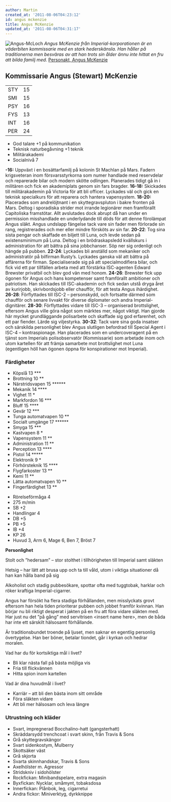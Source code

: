 ```yaml
---
author: Martin
created_at: '2011-08-06T04:23:12'
id: angus mckenzie
title: Angus McKenzie
updated_at: '2011-08-06T04:31:17'
---
```

<img src="http://kampanj.ripperdoc.net/wp-content/uploads/Angus-McLoch.jpg" title="Angus-McLoch" class="alignright size-full wp-image-727" /> *Angus McKenzie från Imperial-korporationen är en väderbiten kommissarie med en stark hederskänsla. Han håller på traditionerna men besväras av att han trots sin ålder ännu inte hittat en fru att bilda familj med.* [Personakt, Angus McKenzie]

## Kommissarie Angus (Stewart) McKenzie

|     |     |
|-----|-----|
| STY | 15  |
| SMI | 15  |
| PSY | 16  |
| FYS | 13  |
| INT | 16  |
| PER | 24  |

-   God talare +1 på kommunikation
-   Teknisk naturbegåvning +1 teknik
-   Militärakademi
-   Socialnivå 7

**-16:** Uppväxt i en bosättarfamilj på kolonin St Machlan på Mars. Fadern krigsveteran inom försvarsstyrkorna som numer handlade med reservdelar och reparerade bilar och modern skötte odlingen. Planerades tidigt gå in i militären och fick en akademiplats genom sin fars bragder. **16-18:** Skickades till militärakademin på Victoria för att bli officer. Lyckades väl och gick en teknisk specialkurs för att reparera och hantera vapensystem. **18-20:** Placerades som andrelöjtnant i en skyttegravspluton i bakre fronten på Mars. Deltog i sporadiska strider mot irrande legionärer men framförallt Capitoliska framstötar. Allt avslutades dock abrupt då han under en permission misshandlade en underlydande till döds för att denne förolämpat Angus släkt. Angus undslapp fängelse tack vare sin fader men förlorade sin rang, registrerades och mer eller mindre försköts av sin far. **20-22**: Tog sina sista pengar och skaffade en biljett till Luna, och levde sedan på existensminimum på Luna. Deltog i en brödraskapsledd kvällskurs i administration för att bättra på sina jobbchanser. Söp ner sig ordenligt och hängde på pubben. **22-24**: Lyckades bli anställd som mekaniker och administratör på bilfirman Rusty’s. Lyckades ganska väl att bättra på affärerna för firman. Specialiserade sig på att specialmodifiera bilar, och fick vid ett par tillfällen arbeta med att förstärka ISC-agenten Edward Brewster privatbil och blev god vän med honom. **24-26**: Brewster fick upp ögonen för Angus och hans kompetenser samt framförallt ambitioner och patriotism. Han skickades till ISC-akademin och fick sedan utstå dryga året av kurirjobb, skrivbordsjobb eller chaufför, för att testa Angus ihärdighet. **26-28**: Förflyttades till ISC-2 – personskydd, och fortsatte därmed som chaufför och senare livvakt för diverse diplomater och andra Imperial-dignitärer. **28-30**: Förflyttades vidare till ISC-3 – organiserad brottslighet, eftersom Angus ville göra något som märktes mer, något viktigt. Han gjorde här mycket grundläggande polisarbete och skaffade sig god erfarenhet, och ett par fiender. Lärde sig viljestyrka. **30-32**: Tack vare sina goda insatser och särskilda personlighet blev Angus slutligen befordrad till Special Agent i ISC-4 – kontraspionage. Han placerades som en undercoveragent på en tjänst som Imperials polisobservatör (Kommissarie) som arbetade inom och utom kartellen för att främja samarbete mot brottslighet mot Luna (egentligen höll han ögonen öppna för konspirationer mot Imperial).

### Färdigheter

-   Köpslå 13 \*\*\*
-   Brottning 10 \*\*
-   Närstridsvapen 15 \*\*\*\*\*\*
-   Mekanik 14 \*\*\*\*
-   Vighet 11 \*
-   Markfordon 16 \*\*\*
-   Bluff 15 \*\*\*\*
-   Gevär 12 \*\*\*
-   Tunga automatvapen 10 \*\*
-   Socialt umgänge 17 \*\*\*\*\*\*
-   Smyga 15 \*\*\*
-   Kastvapen 8 \*
-   Vapensystem 11 \*\*
-   Administration 11 \*\*
-   Perception 13 \*\*\*\*
-   Pistol 14 \*\*\*\*\*
-   Elektronik 9 \*
-   Förhörsteknik 15 \*\*\*\*
-   Flygfarkoster 13 \*\*
-   Kemi 11 \*\*
-   Lätta automatvapen 10 \*\*
-   Fingerfärdighet 13 \*\*

<!-- -->

-   Rörelseförmåga 4
-   275 m/min
-   SB +2
-   Handlingar 4
-   DB +5
-   PB +5
-   IB +4
-   KP 26
-   Huvud 3, Arm 6, Mage 6, Ben 7, Bröst 7

**Personlighet**

Stolt och ”hedersam” – stor stolthet i tillhörigheten till Imperial samt släkten

Hetsig – har lätt att brusa upp och ta till våld, utom i viktiga situationer då han kan hålla band på sig

Alkoholist och stadig pubbesökare, spottar ofta med tuggtobak, harklar och röker kraftiga Imperial-cigarrer.

Angus har försökt ha flera stadiga förhållanden, men misslyckats grovt eftersom han hela tiden prioriterar pubben och jobbet framför kvinnan. Han börjar nu bli riktigt desperat i jakten på en fru att föra vidare släkten med. Har just nu det ”på gång” med servitrisen &lt;insert name here&gt;, men de båda har inte ett särskilt hälsosamt förhållande.

Är traditionsbundet troende på ljuset, men saknar en egentlig personlig övertygelse. Han ber böner, betalar tiondet, går i kyrkan och hedrar moralen.

Vad har du för kortsiktiga mål i livet?

-   Bli klar nästa fall på bästa möjliga vis
-   Fria till flickvännen
-   Hitta spion inom kartellen

Vad är dina huvudmål i livet?

-   Karriär – att bli den bästa inom sitt område
-   Föra släkten vidare
-   Att bli mer hälsosam och leva längre

### Utrustning och kläder

-   Svart, impregnerad Bocchalino-hatt (gangsterhatt)
-   Skräddarsydd trenchcoat i svart skinn, från Travis & Sons
-   Grå skyttegravskängor
-   Svart sidenkostym, Mulberry
-   Skottsäker väst
-   Grå skjorta
-   Svarta skinnhandskar, Travis & Sons
-   Axelhölster m. Agressor
-   Stridskniv i sidohölster
-   Rockfickan: Minibandspelare, extra magasin
-   Byxfickan: Nycklar, småmynt, tobaksdosa
-   Innerfickan: Plånbok, leg, cigarretui
-   Andra fickor: Miniverktyg, dyrkknippe

  [Personakt, Angus McKenzie]: http://kampanj.ripperdoc.net/wp-content/uploads/Angus-McKenzie.pdf